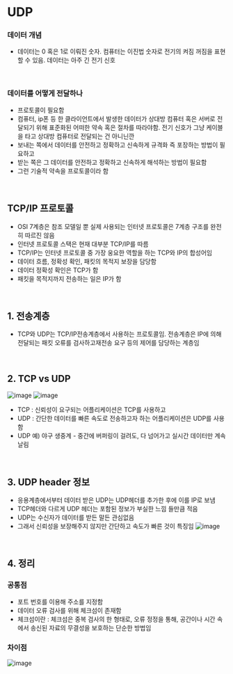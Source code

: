 # UDP
### 데이터 개념
- 데이터는 0 혹은 1로 이뤄진 숫자. 컴퓨터는 이진법 숫자로 전기의 켜짐 꺼짐을 표현할 수 있음. 데이터는 아주 긴 전기 신호

<br>

### 데이터를 어떻게 전달하나
- 프로토콜이 필요함
- 컴퓨터, ip폰 등 한 클라이언트에서 발생한 데이터가 상대방 컴퓨터 혹은 서버로 전달되기 위해 표준화된 어떠한 약속 혹은 절차를 따라야함. 전기 신호가 그냥 케이블을 타고 상대방 컴퓨터로 전달되는 건 아니닌깐
- 보내는 쪽에서 데이터를 안전하고 정확하고 신속하게 규격화 즉 포장하는 방법이 필요하고
- 받는 쪽은 그 데이터를 안전하고 정확하고 신속하게 해석하는 방법이 필요함
- 그런 기술적 약속을 프로토콜이라 함

<br>

## TCP/IP 프로토콜
- OSI 7계층은 참조 모델일 뿐 실제 사용되는 인터넷 프로토콜은 7계층 구조를 완전히 따르진 않음
- 인터넷 프로토콜 스택은 현재 대부분 TCP/IP를 따름
- TCP/IP는 인터넷 프로토콜 중 가장 웅요한 역할을 하는 TCP와 IP의 합성어임
- 데이터 흐름, 정확성 확인, 패킷의 목적지 보장을 담당함
- 데이터 정확성 확인은 TCP가 함
- 패킷을 목적지까지 전송하는 일은 IP가 함

<br>

## 1. 전송계층
- TCP와 UDP는 TCP/IP전송계층에서 사용하는 프로토콜임. 전송계층은 IP에 의해 전달되는 패킷 오류를 검사하고재전송 요구 등의 제어를 담당하는 계층임

<br>

## 2. TCP vs UDP
![image](https://github.com/jiyeonnnny/Computer-Science/assets/139419091/2b93d519-f761-4e91-b2ff-07b0343bee60)
![image](https://github.com/jiyeonnnny/Computer-Science/assets/139419091/321530ad-e0bd-4ba8-b1f1-d1e497fd4a46)
- TCP : 신뢰성이 요구되는 어플리케이션은 TCP를 사용하고
- UDP : 간단한 데이터를 빠른 속도로 전송하고자 하는 어플리케이션은 UDP를 사용함
- UDP 예) 야구 생중계 - 중간에 버퍼링이 걸려도, 다 넘어가고 실시간 데이터만 계속 날림

<br>

## 3. UDP header 정보
- 응용계층에서부터 데이터 받은 UDP는 UDP헤더를 추가한 후에 이를 IP로 보냄
- TCP헤더와 다르게 UDP 헤더는 포함된 정보가 부실한 느낌 들만큼 적음
- UDP는 수신자가 데이터를 받든 말든 관심없음
- 그래서 신뢰성을 보장해주지 않지만 간단하고 속도가 빠른 것이 특징임
![image](https://github.com/jiyeonnnny/Computer-Science/assets/139419091/af004ffd-6f99-4bcf-ac99-9c94cfce3b28)

<br>

## 4. 정리
### 공통점
- 포트 번호를 이용해 주소를 지정함
- 데이터 오류 검사를 위해 체크섬이 존재함
- 체크섬이란 : 체크섬은 중복 검사의 한 형태로, 오류 정정을 통해, 공간이나 시간 속에서 송신된 자료의 무결성을 보호하는 단순한 방법임

### 차이점
![image](https://github.com/jiyeonnnny/Computer-Science/assets/139419091/613a706d-4a4a-460e-8638-2f8d12bf7c13)

<br>
